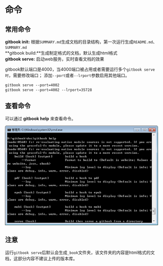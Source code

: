 # 命令
## 常用命令	
**gitbook init:** 根据```SUMMARY.md```生成文档的目录结构，第一次运行生成```README.md```、```SUMMARY.md```  
**gitbook build:**生成制定格式的文档，默认生成html格式  
**gitbook serve:** 启动web服务，实时查看文档的效果  

gitbook默认端口是4000，当4000端口被占用或者需要运行多个```gitbook serve时```，需要修改端口；
添加```--port```或者```--lrport```参数启用其他端口。

```
gitbook serve --port=4002   
gitbook serve --port=4002 --lrport=35728

```
## 查看命令  

可以通过 **gitbook help** 来查看命令。 

![](/img/gitbookhelp.png)  

## 注意
运行```gitbook serve```后默认会生成```_book```文件夹，该文件夹的内容是html格式的文档，这部分内容不建议上传的版本库。